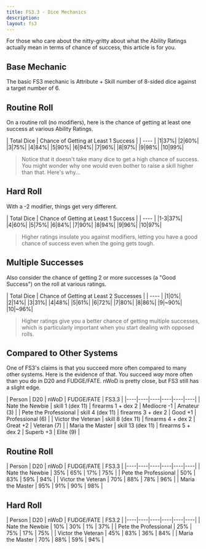 ```yaml
---
title: FS3.3 - Dice Mechanics
description:
layout: fs3
---
```


For those who care about the nitty-gritty about what the Ability Ratings actually mean in terms of chance of success, this article is for you.

## Base Mechanic

The basic FS3 mechanic is Attribute + Skill number of 8-sided dice against a target number of 6.

## Routine Roll

On a routine roll (no modifiers), here is the chance of getting at least one success at various Ability Ratings.

| Total Dice | Chance of Getting at Least 1 Success |
| ---- |
|1|37%|
|2|60%|
|3|75%|
|4|84%|
|5|90%|
|6|94%|
|7|96%|
|8|97%|
|9|98%|
|10|99%|

> <i class="fa fa-cubes" aria-hidden="true"></i>  Notice that it doesn't take many dice to get a high chance of success.  You might wonder why one would even bother to raise a skill higher than that.   Here's why...

## Hard Roll

With a -2 modifier, things get very different.

| Total Dice | Chance of Getting at Least 1 Success |
| ---- |
|1-3|37%|
|4|60%|
|5|75%|
|6|84%|
|7|90%|
|8|94%|
|9|96%|
|10|97%|

> <i class="fa fa-cubes" aria-hidden="true"></i>  Higher ratings insulate you against modifiers, letting you have a good chance of success even when the going gets tough.

## Multiple Successes

Also consider the chance of getting 2 or more successes (a "Good Success") on the roll at various ratings.

| Total Dice | Chance of Getting at Least 2 Successes |
| ---- |
|1|0%|
|2|14%|
|3|31%|
|4|48%|
|5|61%|
|6|72%|
|7|80%|
|8|86%|
|9|~90%|
|10|~96%|

> <i class="fa fa-cubes" aria-hidden="true"></i>  Higher ratings give you a better chance of getting multiple successes, which is particularly important when you start dealing with opposed rolls.

## Compared to Other Systems

One of FS3's claims is that you succeed more often compared to many other systems.  Here is the evidence of that.  You succeed *way* more often than you do in D20 and FUDGE/FATE.  nWoD is pretty close, but FS3 still has a slight edge.

| Person | D20 | nWoD | FUDGE/FATE | FS3.3 | 
|----|----|----|----|----|----|
| Nate the Newbie | skill 1 (dex 11) | firearms 1 + dex 2 | Mediocre -1 | Amateur (3) | 
| Pete the Professional | skill 4 (dex 11) | firearms 3 + dex 2 | Good  +1  | Professional (6) | 
| Victor the Veteran | skill 8 (dex 11) | firearms 4 + dex 2 | Great +2  | Veteran (7) | 
| Maria the Master | skill 13 (dex 11) | firearms 5 + dex 2 | Superb +3  | Elite (9) |

## Routine Roll

| Person | D20 | nWoD | FUDGE/FATE | FS3.3 |
|----|----|----|----|----|----|
| Nate the Newbie | 35% | 65% | 17% | 75% |
| Pete the Professional | 50% | 83% | 59% | 94% |
| Victor the Veteran | 70% | 88% | 78% | 96% |
| Maria the Master | 95% | 91% | 90% | 98% |

## Hard Roll

| Person | D20 | nWoD | FUDGE/FATE | FS3.2 |
|----|----|----|----|----|----|
| Nate the Newbie | 10% | 30% | 1% | 37% |
| Pete the Professional | 25% | 75% | 17% | 75% |
| Victor the Veteran | 45% | 83% | 36% | 84% |
| Maria the Master | 70% | 88% | 59% | 94% |